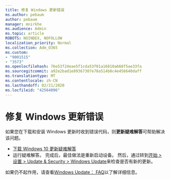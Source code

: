 ```yaml
---
title: 修复 Windows 更新错误
ms.author: pebaum
author: pebaum
manager: mnirkhe
ms.audience: Admin
ms.topic: article
ROBOTS: NOINDEX, NOFOLLOW
localization_priority: Normal
ms.collection: Adm_O365
ms.custom:
- "9001515"
- "3573"
ms.openlocfilehash: 76e53f24eae5f1cda53f01a16810a668f5ae33fa
ms.sourcegitcommit: a92e2bad1e89367307e78a514b8c4e456640daff
ms.translationtype: MT
ms.contentlocale: zh-CN
ms.lasthandoff: 02/21/2020
ms.locfileid: "42564096"
---
```

# <a name="fix-windows-update-errors"></a>修复 Windows 更新错误

如果您在下载和安装 Windows 更新时收到错误代码，则**更新疑难解答**可帮助解决该问题。

- [下载 Windows 10 更新疑难解答](https://support.microsoft.com/en-us/help/4027322/windows-update-troubleshooter)
- 运行疑难解答。 完成后，最佳做法是重新启动设备。 然后，通过转到[开始 > 设置 > Update & Security > Windows Update](ms-settings:windowsupdate)来检查是否有新的更新。

如果仍不起作用，请查看[Windows Update： FAQ](https://support.microsoft.com/help/12373/windows-update-faq)以了解详细信息。

